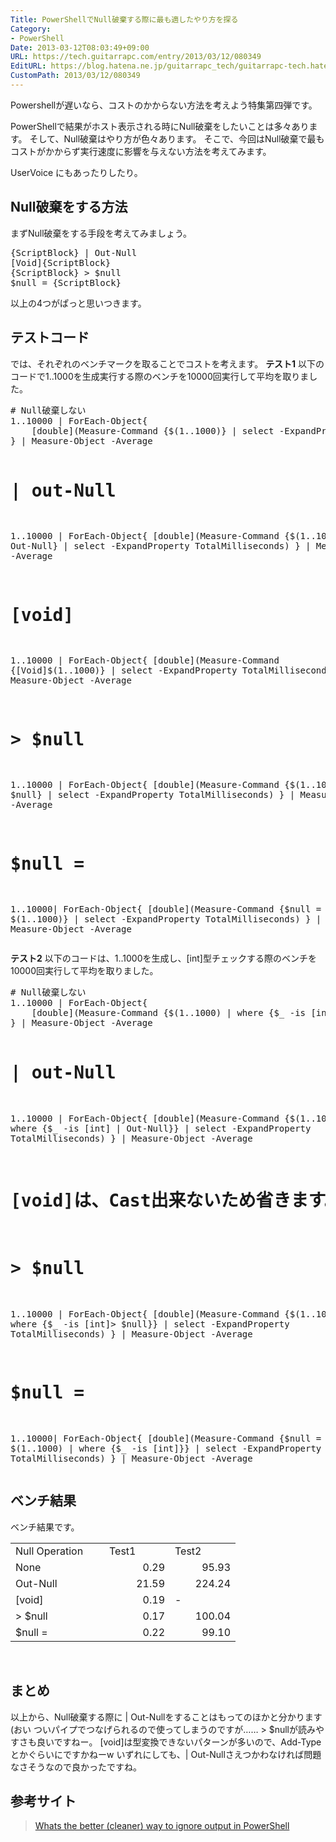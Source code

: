 ```yaml
---
Title: PowerShellでNull破棄する際に最も適したやり方を探る
Category:
- PowerShell
Date: 2013-03-12T08:03:49+09:00
URL: https://tech.guitarrapc.com/entry/2013/03/12/080349
EditURL: https://blog.hatena.ne.jp/guitarrapc_tech/guitarrapc-tech.hatenablog.com/atom/entry/11696248318757675544
CustomPath: 2013/03/12/080349
---
```


<p>Powershellが遅いなら、コストのかからない方法を考えよう特集第四弾です。</p>
<p>PowerShellで結果がホスト表示される時にNull破棄をしたいことは多々あります。 そして、Null破棄はやり方が色々あります。 そこで、今回はNull破棄で最もコストがかからず実行速度に影響を与えない方法を考えてみます。</p>
<p>UserVoice にもあったりしたり。</p>
<h2>Null破棄をする方法</h2>
<p>まずNull破棄をする手段を考えてみましょう。</p>
<pre class="brush: powershell">{ScriptBlock} | Out-Null
[Void]{ScriptBlock}
{ScriptBlock} &gt; $null
$null = {ScriptBlock}
</pre>
<p>以上の4つがぱっと思いつきます。</p>
<h2>テストコード</h2>
<p>では、それぞれのベンチマークを取ることでコストを考えます。 <strong>テスト1</strong> 以下のコードで1..1000を生成実行する際のベンチを10000回実行して平均を取りました。</p>
<pre class="brush: powershell"># Null破棄しない
1..10000 | ForEach-Object{
    [double](Measure-Command {$(1..1000)} | select -ExpandProperty TotalMilliseconds)
} | Measure-Object -Average

# | out-Null
1..10000 | ForEach-Object{
    [double](Measure-Command {$(1..1000) | Out-Null} | select -ExpandProperty TotalMilliseconds)
} | Measure-Object -Average

# [void]
1..10000 | ForEach-Object{
    [double](Measure-Command {[Void]$(1..1000)} | select -ExpandProperty TotalMilliseconds)
} | Measure-Object -Average

# &gt; $null
1..10000 | ForEach-Object{
    [double](Measure-Command {$(1..1000) &gt; $null} | select -ExpandProperty TotalMilliseconds)
} | Measure-Object -Average

# $null =
1..10000| ForEach-Object{
    [double](Measure-Command {$null = $(1..1000)} | select -ExpandProperty TotalMilliseconds)
} | Measure-Object -Average
</pre>
<p><strong>テスト2</strong> 以下のコードは、1..1000を生成し、[int]型チェックする際のベンチを10000回実行して平均を取りました。</p>
<pre class="brush: powershell"># Null破棄しない
1..10000 | ForEach-Object{
    [double](Measure-Command {$(1..1000) | where {$_ -is [int]}} | select -ExpandProperty TotalMilliseconds)
} | Measure-Object -Average

# | out-Null
1..10000 | ForEach-Object{
    [double](Measure-Command {$(1..1000) | where {$_ -is [int] | Out-Null}} | select -ExpandProperty TotalMilliseconds)
} | Measure-Object -Average

# [void]は、Cast出来ないため省きます。

# &gt; $null
1..10000 | ForEach-Object{
    [double](Measure-Command {$(1..1000) | where {$_ -is [int]&gt; $null}} | select -ExpandProperty TotalMilliseconds)
} | Measure-Object -Average

# $null =
1..10000| ForEach-Object{
    [double](Measure-Command {$null = $(1..1000)  | where {$_ -is [int]}} | select -ExpandProperty TotalMilliseconds)
} | Measure-Object -Average
</pre>
<h2>ベンチ結果</h2>
<p>ベンチ結果です。</p>
<table border="0" width="312" cellspacing="0" cellpadding="0">
<tbody>
<tr>
<td align="left" width="134" height="21">Null Operation</td>
<td align="left" width="89">Test1</td>
<td align="left" width="89">Test2</td>
</tr>
<tr>
<td align="left" height="21">None</td>
<td align="right">0.29</td>
<td align="right">95.93</td>
</tr>
<tr>
<td align="left" height="21">Out-Null</td>
<td align="right">21.59</td>
<td align="right">224.24</td>
</tr>
<tr>
<td align="left" height="21">[void]</td>
<td align="right">0.19</td>
<td align="left">-</td>
</tr>
<tr>
<td align="left" height="21">&gt; $null</td>
<td align="right">0.17</td>
<td align="right">100.04</td>
</tr>
<tr>
<td align="left" height="21">$null =</td>
<td align="right">0.22</td>
<td align="right">99.10</td>
</tr>
</tbody>
</table>
<p> </p>
<h2>まとめ</h2>
<p>以上から、Null破棄する際に | Out-Nullをすることはもってのほかと分かります(おい ついパイプでつなげられるので使ってしまうのですが…… &gt; $nullが読みやすさも良いですねー。 [void]は型変換できないパターンが多いので、Add-Typeとかぐらいにですかねーw いずれにしても、| Out-Nullさえつかわなければ問題なさそうなので良かったですね。</p>
<h2>参考サイト</h2>
<blockquote><a href="http://stackoverflow.com/questions/5260125/whats-the-better-cleaner-way-to-ignore-output-in-powershell" target="_blank">Whats the better (cleaner) way to ignore output in PowerShell</a></blockquote>
